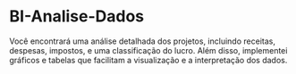 # BI-Analise-Dados
Você encontrará uma análise detalhada dos projetos, incluindo receitas, despesas, impostos, e uma classificação do lucro. Além disso, implementei gráficos e tabelas que facilitam a visualização e a interpretação dos dados.
